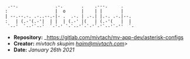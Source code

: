 ```
 .--.              .-.       .    .---.     .
:                  |  o      |    | |       |
| --.--.-. .-..--.-|- .  .-. | .-.| |.-. .-.|--.
:   | (.-'(.-'|  | |  | (.-' |(   | (.-'(   |  |
 `--'  `--'`--'  `-'-' `-`--'`-`-'`-'`--'`-''  `-
```

* **Repository:** _https://gitlab.com/mivtach/mv-app-dev/asterisk-configs
* **Creator:** _mivtach skupim haim@mivtach.com>_
* **Date:** _January 26th 2021_
